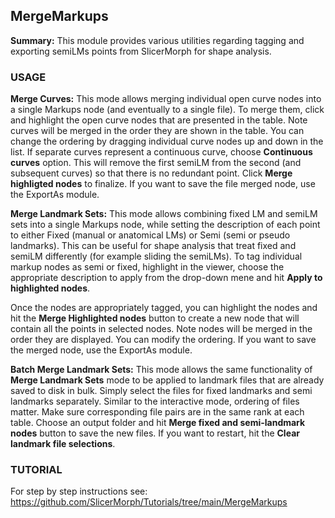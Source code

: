 ## MergeMarkups
**Summary:** This module provides various utilities regarding tagging and exporting semiLMs points from SlicerMorph for shape analysis. 

### USAGE

**Merge Curves:** This mode allows merging individual open curve nodes into a single Markups node (and eventually to a single file). To merge them, click and highlight the open curve nodes that are presented in the table. Note curves will be merged in the order they are shown in the table. You can change the ordering by dragging  individual curve nodes up and down in the list. If separate curves represent a continuous curve, choose **Continuous curves** option. This will remove the first semiLM from the second (and subsequent curves) so that there is no redundant point. Click **Merge  highligted nodes** to finalize. If you want to save the file merged node, use the ExportAs module.

**Merge Landmark Sets:** This mode allows combining fixed LM and semiLM sets into a single Markups node, while setting the description of each point to either Fixed (manual or anatomical LMs) or Semi (semi or pseudo landmarks). This can be useful for shape analysis that treat fixed and semiLM differently (for example sliding the semiLMs). To tag individual markup nodes as semi or fixed, highlight in the viewer, choose the appropriate description to apply from the drop-down mene and hit **Apply to highlighted nodes**.   

Once the nodes are appropriately tagged, you can highlight the nodes and hit the **Merge Highlighted nodes** button to create a new node that will contain all the points in selected nodes. Note nodes will be merged in the order they are displayed. You can modify the ordering.  If you want to save the merged node, use the ExportAs module.

**Batch Merge Landmark Sets:** This mode allows the same functionality of **Merge Landmark Sets** mode to be applied to landmark files that are already saved to disk in bulk. Simply select the files for fixed landmarks and semi landmarks separately. Similar to the interactive mode, ordering of files matter. Make sure corresponding file pairs are in the same rank at each table. Choose an output folder and hit **Merge fixed and semi-landmark nodes** button to save the new files. If you want to restart, hit the **Clear landmark file selections**. 

### TUTORIAL
For step by step instructions see: https://github.com/SlicerMorph/Tutorials/tree/main/MergeMarkups

